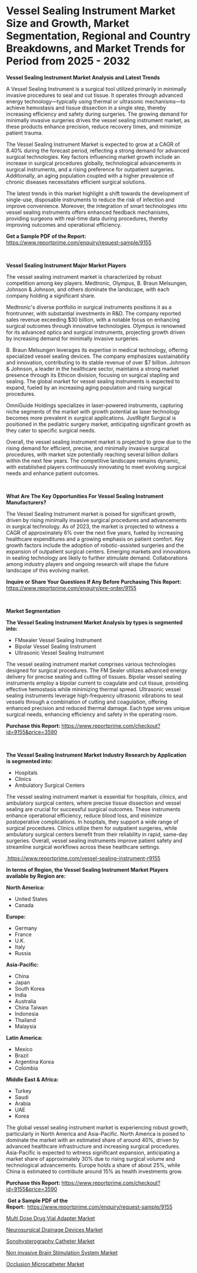 <p><h1>Vessel Sealing Instrument Market Size and Growth, Market Segmentation, Regional and Country Breakdowns, and Market Trends for Period from 2025 -  2032</h1></p><p><strong>Vessel Sealing Instrument Market Analysis and Latest Trends</strong></p>
<p><p>A Vessel Sealing Instrument is a surgical tool utilized primarily in minimally invasive procedures to seal and cut tissue. It operates through advanced energy technology—typically using thermal or ultrasonic mechanisms—to achieve hemostasis and tissue dissection in a single step, thereby increasing efficiency and safety during surgeries. The growing demand for minimally invasive surgeries drives the vessel sealing instrument market, as these products enhance precision, reduce recovery times, and minimize patient trauma.</p><p>The Vessel Sealing Instrument Market is expected to grow at a CAGR of 8.40% during the forecast period, reflecting a strong demand for advanced surgical technologies. Key factors influencing market growth include an increase in surgical procedures globally, technological advancements in surgical instruments, and a rising preference for outpatient surgeries. Additionally, an aging population coupled with a higher prevalence of chronic diseases necessitates efficient surgical solutions.</p><p>The latest trends in this market highlight a shift towards the development of single-use, disposable instruments to reduce the risk of infection and improve convenience. Moreover, the integration of smart technologies into vessel sealing instruments offers enhanced feedback mechanisms, providing surgeons with real-time data during procedures, thereby improving outcomes and operational efficiency.</p></p>
<p><strong>Get a Sample PDF of the Report:&nbsp;</strong> <a href="https://www.reportprime.com/enquiry/request-sample/9155?utm_campaign=100&utm_medium=2&utm_source=Github&utm_content=ia&utm_term=20032025&utm_id=vessel-sealing-instrument">https://www.reportprime.com/enquiry/request-sample/9155</a></p>
<p>&nbsp;</p>
<p><strong>Vessel Sealing Instrument Major Market Players</strong></p>
<p><p>The vessel sealing instrument market is characterized by robust competition among key players. Medtronic, Olympus, B. Braun Melsungen, Johnson & Johnson, and others dominate the landscape, with each company holding a significant share.</p><p>Medtronic's diverse portfolio in surgical instruments positions it as a frontrunner, with substantial investments in R&D. The company reported sales revenue exceeding $30 billion, with a notable focus on enhancing surgical outcomes through innovative technologies. Olympus is renowned for its advanced optics and surgical instruments, projecting growth driven by increasing demand for minimally invasive surgeries. </p><p>B. Braun Melsungen leverages its expertise in medical technology, offering specialized vessel sealing devices. The company emphasizes sustainability and innovation, contributing to its stable revenue of over $7 billion. Johnson & Johnson, a leader in the healthcare sector, maintains a strong market presence through its Ethicon division, focusing on surgical stapling and sealing. The global market for vessel sealing instruments is expected to expand, fueled by an increasing aging population and rising surgical procedures.</p><p>OmniGuide Holdings specializes in laser-powered instruments, capturing niche segments of the market with growth potential as laser technology becomes more prevalent in surgical applications. JustRight Surgical is positioned in the pediatric surgery market, anticipating significant growth as they cater to specific surgical needs.</p><p>Overall, the vessel sealing instrument market is projected to grow due to the rising demand for efficient, precise, and minimally invasive surgical procedures, with market size potentially reaching several billion dollars within the next few years. The competitive landscape remains dynamic, with established players continuously innovating to meet evolving surgical needs and enhance patient outcomes.</p></p>
<p>&nbsp;</p>
<p><strong>What Are The Key Opportunities For Vessel Sealing Instrument Manufacturers?</strong></p>
<p><p>The Vessel Sealing Instrument market is poised for significant growth, driven by rising minimally invasive surgical procedures and advancements in surgical technology. As of 2023, the market is projected to witness a CAGR of approximately 6% over the next five years, fueled by increasing healthcare expenditures and a growing emphasis on patient comfort. Key growth factors include the adoption of robotic-assisted surgeries and the expansion of outpatient surgical centers. Emerging markets and innovations in sealing technology are likely to further stimulate demand. Collaborations among industry players and ongoing research will shape the future landscape of this evolving market.</p></p>
<p><strong>Inquire or Share Your Questions If Any Before Purchasing This Report:</strong> <a href="https://www.reportprime.com/enquiry/pre-order/9155?utm_campaign=100&utm_medium=2&utm_source=Github&utm_content=ia&utm_term=20032025&utm_id=vessel-sealing-instrument">https://www.reportprime.com/enquiry/pre-order/9155</a></p>
<p>&nbsp;</p>
<p><strong>Market Segmentation</strong></p>
<p><strong>The Vessel Sealing Instrument Market Analysis by types is segmented into:</strong></p>
<p><ul><li>FMsealer Vessel Sealing Instrument</li><li>Bipolar Vessel Sealing Instrument</li><li>Ultrasonic Vessel Sealing Instrument</li></ul></p>
<p><p>The vessel sealing instrument market comprises various technologies designed for surgical procedures. The FM Sealer utilizes advanced energy delivery for precise sealing and cutting of tissues. Bipolar vessel sealing instruments employ a bipolar current to coagulate and cut tissue, providing effective hemostasis while minimizing thermal spread. Ultrasonic vessel sealing instruments leverage high-frequency ultrasonic vibrations to seal vessels through a combination of cutting and coagulation, offering enhanced precision and reduced thermal damage. Each type serves unique surgical needs, enhancing efficiency and safety in the operating room.</p></p>
<p><strong>Purchase this Report:&nbsp;</strong><a href="https://www.reportprime.com/checkout?id=9155&price=3590&utm_campaign=100&utm_medium=2&utm_source=Github&utm_content=ia&utm_term=20032025&utm_id=vessel-sealing-instrument">https://www.reportprime.com/checkout?id=9155&price=3590</a></p>
<p>&nbsp;</p>
<p><strong>The Vessel Sealing Instrument Market Industry Research by Application is segmented into:</strong></p>
<p><ul><li>Hospitals</li><li>Clinics</li><li>Ambulatory Surgical Centers</li></ul></p>
<p><p>The vessel sealing instrument market is essential for hospitals, clinics, and ambulatory surgical centers, where precise tissue dissection and vessel sealing are crucial for successful surgical outcomes. These instruments enhance operational efficiency, reduce blood loss, and minimize postoperative complications. In hospitals, they support a wide range of surgical procedures. Clinics utilize them for outpatient surgeries, while ambulatory surgical centers benefit from their reliability in rapid, same-day surgeries. Overall, vessel sealing instruments improve patient safety and streamline surgical workflows across these healthcare settings.</p></p>
<p><a href="https://www.reportprime.com/vessel-sealing-instrument-r9155?utm_campaign=100&utm_medium=2&utm_source=Github&utm_content=ia&utm_term=20032025&utm_id=vessel-sealing-instrument">&nbsp;https://www.reportprime.com/vessel-sealing-instrument-r9155</a></p>
<p><strong>In terms of Region, the Vessel Sealing Instrument Market Players available by Region are:</strong></p>
<p>
    <p> <strong> North America: </strong>
        <ul>
            <li>United States</li>
            <li>Canada</li>
        </ul>
        </p> 
    <p> <strong> Europe: </strong>
        <ul>
            <li>Germany</li>
            <li>France</li>
            <li>U.K.</li>
            <li>Italy</li>
            <li>Russia</li>
        </ul>
        </p> 
    <p> <strong> Asia-Pacific: </strong>
        <ul>
            <li>China</li>
            <li>Japan</li>
            <li>South Korea</li>
            <li>India</li>
            <li>Australia</li>
            <li>China Taiwan</li>
            <li>Indonesia</li>
            <li>Thailand</li>
            <li>Malaysia</li>
        </ul>
        </p> 
    <p> <strong> Latin America: </strong>
        <ul>
            <li>Mexico</li>
            <li>Brazil</li>
            <li>Argentina Korea</li>
            <li>Colombia</li>
        </ul>
        </p> 
    <p> <strong> Middle East & Africa: </strong>
        <ul>
            <li>Turkey</li>
            <li>Saudi</li>
            <li>Arabia</li>
            <li>UAE</li>
            <li>Korea</li>
        </ul>
    </p>
    </p>
<p><p>The global vessel sealing instrument market is experiencing robust growth, particularly in North America and Asia-Pacific. North America is poised to dominate the market with an estimated share of around 40%, driven by advanced healthcare infrastructure and increasing surgical procedures. Asia-Pacific is expected to witness significant expansion, anticipating a market share of approximately 30% due to rising surgical volume and technological advancements. Europe holds a share of about 25%, while China is estimated to contribute around 15% as health investments grow.</p></p>
<p><strong>Purchase this Report: </strong><a href="https://www.reportprime.com/checkout?id=9155&price=3590&utm_campaign=100&utm_medium=2&utm_source=Github&utm_content=ia&utm_term=20032025&utm_id=vessel-sealing-instrument">https://www.reportprime.com/checkout?id=9155&price=3590</a></p>
<p>&nbsp;<strong>Get a Sample PDF of the Report:&nbsp;&nbsp;</strong><a href="https://www.reportprime.com/enquiry/request-sample/9155?utm_campaign=100&utm_medium=2&utm_source=Github&utm_content=ia&utm_term=20032025&utm_id=vessel-sealing-instrument">https://www.reportprime.com/enquiry/request-sample/9155</a></p>
<p><strong></strong></p>
<p><p><a href="https://github.com/botocniveda/Market-Research-Report-List-1/blob/main/multi-dose-drug-vial-adapter-market.md?utm_campaign=100&utm_medium=2&utm_source=Github&utm_content=ia&utm_term=20032025&utm_id=vessel-sealing-instrument">Multi Dose Drug Vial Adapter Market</a></p><p><a href="https://github.com/kuciakkukalo/Market-Research-Report-List-1/blob/main/neurosurgical-drainage-devices-market.md?utm_campaign=100&utm_medium=2&utm_source=Github&utm_content=ia&utm_term=20032025&utm_id=vessel-sealing-instrument">Neurosurgical Drainage Devices Market</a></p><p><a href="https://github.com/obajimlaweh59/Market-Research-Report-List-1/blob/main/sonohysterography-catheter-market.md?utm_campaign=100&utm_medium=2&utm_source=Github&utm_content=ia&utm_term=20032025&utm_id=vessel-sealing-instrument">Sonohysterography Catheter Market</a></p><p><a href="https://github.com/muoioconzej8/Market-Research-Report-List-1/blob/main/non-invasive-brain-stimulation-system-market.md?utm_campaign=100&utm_medium=2&utm_source=Github&utm_content=ia&utm_term=20032025&utm_id=vessel-sealing-instrument">Non invasive Brain Stimulation System Market</a></p><p><a href="https://github.com/cordaysamaya/Market-Research-Report-List-1/blob/main/occlusion-microcatheter-market.md?utm_campaign=100&utm_medium=2&utm_source=Github&utm_content=ia&utm_term=20032025&utm_id=vessel-sealing-instrument">Occlusion Microcatheter Market</a></p></p>